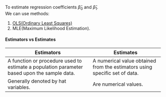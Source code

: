 To estimate regression coefficients $\hat \beta_0$ and $\hat \beta_1$.  
We can use methods:
1. [OLS(Ordinary Least Squares)](./OLS(Ordinary%20Least%20Squares).md)
2. MLE(Maximum Likelihood Estimation).

#### Estimators vs Estimates
| Estimators | Estimates |
|--|--|
| A function or procedure used to estimate a population parameter based upon the sample data. | A numerical value obtained from the estimators using specific set of data. |
| Generally denoted by hat variables. | Are numerical values. |
